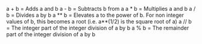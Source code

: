 
<p> a + b = Adds a and b
a - b = Subtracts b from a
a * b = Multiplies a and b
a / b = Divides a by b
a ** b = Elevates a to the power of b. For non integer values of b, this becomes a root (i.e. a**(1/2) is the square root of a)
a // b = The integer part of the integer division of a by b
a % b = The remainder part of the integer division of a by b </p>
